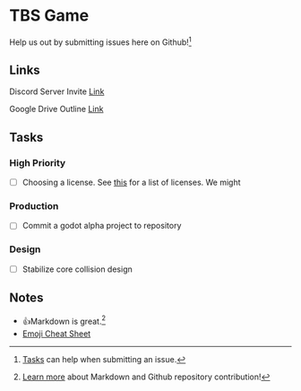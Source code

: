 # TBS Game

Help us out by submitting issues here on Github![^tasks]

## Links

Discord Server Invite [Link](discord.gg/FCaK3gs9ZP)

Google Drive Outline [Link](https://drive.google.com/drive/folders/1oEt8NlXiZjhqD9PvZHPGKUrlN5ZpxKGx?usp=sharing)

## Tasks

### High Priority

- [ ] Choosing a license. See [this](https://choosealicense.com/appendix) for a list of licenses. We might

### Production

- [ ] Commit a godot alpha project to repository

### Design

- [ ] Stabilize core collision design

## Notes

- :+1:Markdown is great.[^markdown]
- [Emoji Cheat Sheet](https://github.com/ikatyang/emoji-cheat-sheet/blob/master/README.md)

[^markdown]: [Learn more](https://github.github.com/gfm) about Markdown and Github repository contribution!
[^tasks]: [Tasks](https://docs.github.com/en/issues/tracking-your-work-with-issues/about-task-lists) can help when submitting an issue.
